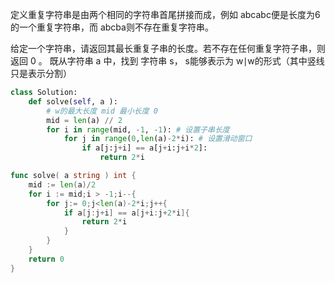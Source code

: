 定义重复字符串是由两个相同的字符串首尾拼接而成，例如 abcabc便是长度为6的一个重复字符串，而 abcba则不存在重复字符串。 

给定一个字符串，请返回其最长重复子串的长度。若不存在任何重复字符子串，则返回 0 。  既从字符串 a 中，找到 字符串 s， s能够表示为 w∣w的形式（其中竖线只是表示分割） 

```python
class Solution:
    def solve(self, a ):
        # w的最大长度 mid 最小长度 0
        mid = len(a) // 2
        for i in range(mid, -1, -1): # 设置子串长度
            for j in range(0,len(a)-2*i): # 设置滑动窗口
                if a[j:j+i] == a[j+i:j+i*2]:
                    return 2*i
```

```go
func solve( a string ) int {
    mid := len(a)/2
    for i := mid;i > -1;i--{
        for j:= 0;j<len(a)-2*i;j++{
            if a[j:j+i] == a[j+i:j+2*i]{
                return 2*i
            }
        }
    }
    return 0
}
```

